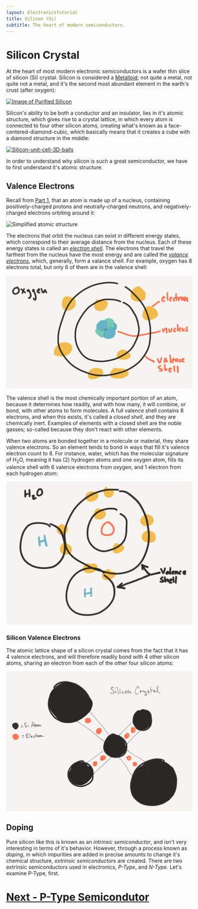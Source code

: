```yaml
---
layout: ElectronicsTutorial
title: Silicon (Si)
subtitle: The heart of modern semiconductors.
---
```


# Silicon Crystal

At the heart of most modern electronic semiconductors is a wafer thin slice of silicon (Si) crystal. Silicon is considered a [Metalloid](https://en.wikipedia.org/wiki/Metalloid); not quite a metal, not quite not a metal, and it's the second most abundant element in the earth's crust (after oxygen):

[![Image of Purified Silicon](https://upload.wikimedia.org/wikipedia/commons/e/e9/SiliconCroda.jpg)](https://commons.wikimedia.org/wiki/File:SiliconCroda.jpg)

Silicon's ability to be both a conductor and an insulator, lies in it's atomic structure, which gives rise to a crystal lattice, in which every atom is connected to four other silicon atoms, creating what's known as a face-centered-diamond-cubic, which basically means that it creates a cube with a diamond structure in the middle:

[![Silicon-unit-cell-3D-balls](https://upload.wikimedia.org/wikipedia/commons/f/f1/Silicon-unit-cell-3D-balls.png)](https://commons.wikimedia.org/wiki/File:Silicon-unit-cell-3D-balls.png)

In order to understand why silicon is such a great semiconductor, we have to first understand it's atomic structure.

## Valence Electrons

Recall from [Part 1](/Hardware/Tutorials/Electronics/Part1/Atoms/), that an atom is made up of a nucleus, containing positively-charged protons and neutrally-charged neutrons, and negatively-charged electrons orbiting around it:

![Simplified atomic structure](/Hardware/Tutorials/Electronics/Part1/Atom.svg)

The electrons that orbit the nucleus can exist in different energy states, which correspond to their average distance from the nucleus. Each of these energy states is called an [_electron shell_](https://en.wikipedia.org/wiki/Electron_shell). The electrons that travel the farthest from the nucleus have the most energy and are called the [_valance electrons_](https://en.wikipedia.org/wiki/Valence_electron), which, generally, form a valance shell. For example, oxygen has 8 electrons total, but only 6 of them are in the valence shell:

![Atomic orbitals of Oxygen](../Sketches/Oxygen.png)

The valence shell is the most chemically important portion of an atom, because it determines how readily, and with how many, it will combine, or bond, with other atoms to form molecules. A full valence shell contains 8 electrons, and when this exists, it's called a _closed shell_, and they are chemically inert. Examples of elements with a closed shell are the noble gasses; so-called because they don't react with other elements.

When two atoms are bonded together in a molecule or material, they share valence electrons. So an element tends to bond in ways that fill it's valence electron count to 8. For instance, water, which has the molecular signature of H<sub>2</sub>O, meaning it has (2) hydrogen atoms and one oxygen atom, fills its valence shell with 6 valence electrons from oxygen, and 1 electron from each hydrogen atom:

![Atomic structure of H20](../Sketches/H2O.png)

### Silicon Valence Electrons

The atomic lattice shape of a silicon crystal comes from the fact that it has 4 valence electrons, and will therefore readily bond with 4 other silicon atoms, sharing an electron from each of the other four silicon atoms:

![](../Sketches/Silicon_Crystal.png)

## Doping

Pure silicon like this is known as an _intrinsic semiconductor_, and isn't very interesting in terms of it's behavior. However, through a process known as _doping_, in which impurities are added in precise amounts to change it's chemical structure, _extrinsic semiconductors_ are created. There are two extrinsic semiconductors used in electronics, _P-Type_, and _N-Type_. Let's examine P-Type, first.

# [Next - P-Type Semicondutor](../P-Type)
